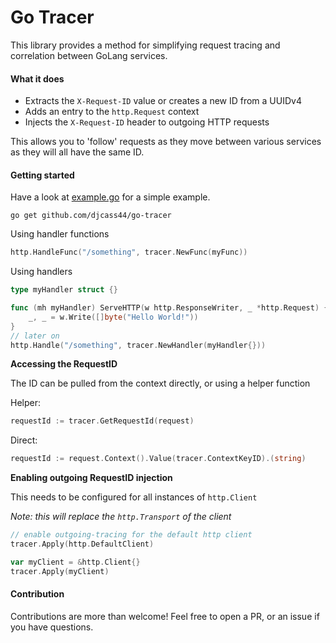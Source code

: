 # Go Tracer

This library provides a method for simplifying request tracing and correlation between GoLang services.

#### What it does

* Extracts the `X-Request-ID` value or creates a new ID from a UUIDv4
* Adds an entry to the `http.Request` context
* Injects the `X-Request-ID` header to outgoing HTTP requests

This allows you to 'follow' requests as they move between various services as they will all have the same ID.


#### Getting started

Have a look at [example.go](example.go) for a simple example.

```shell script
go get github.com/djcass44/go-tracer
```

Using handler functions
```go
http.HandleFunc("/something", tracer.NewFunc(myFunc))
```

Using handlers
```go
type myHandler struct {}

func (mh myHandler) ServeHTTP(w http.ResponseWriter, _ *http.Request) {
	_, _ = w.Write([]byte("Hello World!"))
}
// later on
http.Handle("/something", tracer.NewHandler(myHandler{}))
```

**Accessing the RequestID**

The ID can be pulled from the context directly, or using a helper function

Helper:
```go
requestId := tracer.GetRequestId(request)
```

Direct:
```go
requestId := request.Context().Value(tracer.ContextKeyID).(string)
```

**Enabling outgoing RequestID injection**

This needs to be configured for all instances of `http.Client`

*Note: this will replace the `http.Transport` of the client*

```go
// enable outgoing-tracing for the default http client
tracer.Apply(http.DefaultClient)

var myClient = &http.Client{}
tracer.Apply(myClient)
```

#### Contribution

Contributions are more than welcome! Feel free to open a PR, or an issue if you have questions.